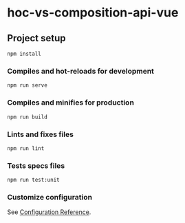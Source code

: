 # hoc-vs-composition-api-vue

## Project setup
```
npm install
```

### Compiles and hot-reloads for development
```
npm run serve
```

### Compiles and minifies for production
```
npm run build
```

### Lints and fixes files
```
npm run lint
```

### Tests specs files
```
npm run test:unit
```

### Customize configuration
See [Configuration Reference](https://cli.vuejs.org/config/).
